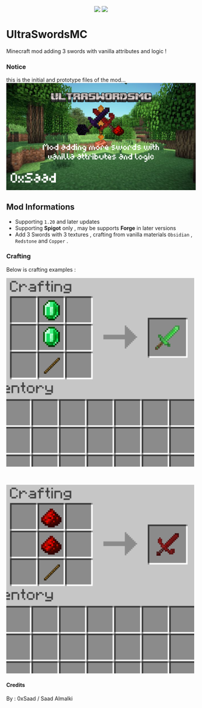   <p align="center">
  <img src="https://img.shields.io/badge/Java-ED8B00?style=flat&logo=java&logoColor=white"/>
  <img src="https://img.shields.io/badge/GitHub-181717?style=flat&logo=github&logoColor=white"/>
</p>



# UltraSwordsMC
Minecraft mod adding 3 swords with vanilla attributes and logic !
### Notice
this is the initial and prototype files of the mod...
![image](bannermod.png)

## Mod Informations
- Supporting `1.20` and later updates
- Supporting **Spigot** only , may be supports **Forge** in later versions
- Add 3 Swords with 3 textures , crafting from vanilla materials `Obsidian` , `Redstone` and `Copper` .

### Crafting
Below is crafting examples :
<br>

![emerald](crafts/emerald_craft.png)

<br>

![redstone](crafts/redstone_craft.png)

#### Credits
By : 0xSaad / Saad Almalki
